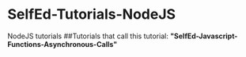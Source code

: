 # SelfEd-Tutorials-NodeJS
NodeJS tutorials
##Tutorials that call this tutorial: **"SelfEd-Javascript-Functions-Asynchronous-Calls"**
